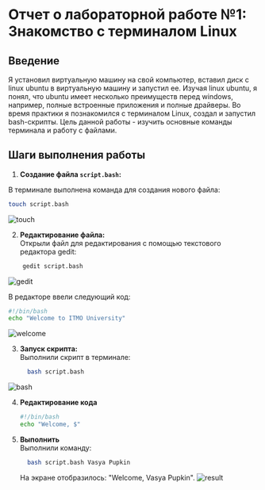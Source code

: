 # Отчет о лабораторной работе №1: Знакомство с терминалом Linux

## Введение
Я установил виртуальную машину на свой компьютер, вставил диск с linux ubuntu в виртуальную машину и запустил ее. Изучая linux ubuntu, я понял, что ubuntu имеет несколько преимуществ перед windows, например, полные встроенные приложения и полные драйверы.
Во время практики я познакомился с терминалом Linux, создал и запустил bash-скрипты. Цель данной работы - изучить основные команды терминала и работу с файлами.

## Шаги выполнения работы

1. **Создание файла `script.bash`:**<br>

В терминале выполнена команда для создания нового файла:
   ```bash
   touch script.bash
  ```

![touch](https://github.com/user-attachments/assets/8285a85b-c4a3-4ce6-a677-833072e4fa20)


2. **Редактирование файла:**<br>
Открыли файл для редактирования с помощью текстового редактора gedit:

```bash
    gedit script.bash
  ```
![gedit](https://github.com/user-attachments/assets/e174892f-0f7f-44d9-b1a8-5e3bef0ffddc)

В редакторе ввели следующий код:
   ```bash
#!/bin/bash  
echo "Welcome to ITMO University"
  ```
![welcome](https://github.com/user-attachments/assets/c67f1f23-6f1e-45f7-b643-e18d0ae78e1d)

3. **Запуск скрипта:**<br>
Выполнили скрипт в терминале:
   ```bash
     bash script.bash

![bash](https://github.com/user-attachments/assets/96d560fa-9485-4c3b-9596-759461fb1b90)

4. **Редактирование кода**<br>
      ```bash
     #!/bin/bash
     echo "Welcome, $"
   
5. **Выполнить**<br>
   Выполнили команду:
   ```bash
     bash script.bash Vasya Pupkin
   ```
   На экране отобразилось: "Welcome, Vasya Pupkin".
![result](https://github.com/user-attachments/assets/33e0d6a1-e703-481c-91f2-2af59c9603ff)
